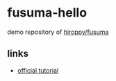 # fusuma-hello
demo repository of [hiroppy/fusuma](https://github.com/hiroppy/fusuma)

## links
- [official tutorial](https://hiroppy.github.io/fusuma/docs/getting-started/preparation)
